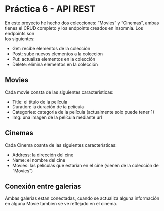 <!DOCTYPE html><html><head><meta charset="utf-8"><title>Práctica 6 - API REST.md</title><style></style></head><body id="preview">
<h1 class="code-line" data-line-start="0" data-line-end="1"><a id="Prctica_6__API_REST_0"></a>Práctica 6 - API REST</h1>
<p class="has-line-data" data-line-start="2" data-line-end="4">En este proyecto he hecho dos colecciones: “Movies” y “Cinemas”, ambas tienes el CRUD completo y los endpoints creados en insomnia. Los endpoints son<br>
los siguientes:</p>
<ul>
<li class="has-line-data" data-line-start="5" data-line-end="6">Get: recibe elementos de la colección</li>
<li class="has-line-data" data-line-start="6" data-line-end="7">Post: sube nuevos elementos a la colección</li>
<li class="has-line-data" data-line-start="7" data-line-end="8">Put: actualiza elementos en la colección</li>
<li class="has-line-data" data-line-start="8" data-line-end="10">Delete: elimina elementos en la colección</li>
</ul>
<h2 class="code-line" data-line-start="10" data-line-end="11"><a id="Movies_10"></a>Movies</h2>
<p class="has-line-data" data-line-start="12" data-line-end="13">Cada movie consta de las siguientes características:</p>
<ul>
<li class="has-line-data" data-line-start="14" data-line-end="15">Title: el título de la película</li>
<li class="has-line-data" data-line-start="15" data-line-end="16">Duration: la duración de la película</li>
<li class="has-line-data" data-line-start="16" data-line-end="17">Categories: categoria de la película (actualmente solo puede tener 1)</li>
<li class="has-line-data" data-line-start="17" data-line-end="18">Img: una imagen de la película mediante url</li>
</ul>
<h2 class="code-line" data-line-start="20" data-line-end="21"><a id="Cinemas_20"></a>Cinemas</h2>
<p class="has-line-data" data-line-start="22" data-line-end="23">Cada Cinema cosnta de las siguientes características:</p>
<ul>
<li class="has-line-data" data-line-start="24" data-line-end="25">Address: la dirección del cine</li>
<li class="has-line-data" data-line-start="25" data-line-end="26">Name: el nombre del cine</li>
<li class="has-line-data" data-line-start="26" data-line-end="28">Movies: las películas que estarían en el cine (vienen de la colección de “Movies”)</li>
</ul>
<h2 class="code-line" data-line-start="28" data-line-end="29"><a id="Conexin_entre_galerias_28"></a>Conexión entre galerias</h2>
<p class="has-line-data" data-line-start="30" data-line-end="31">Ambas galerias estan conectadas, cuando se actualiza alguna información en alguna Movie tambien se ve reflejado en el cinema.</p>
</body></html>
